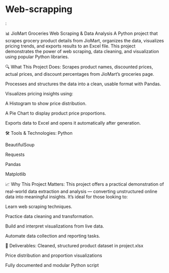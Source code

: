 # Web-scrapping
:

📊 JioMart Groceries Web Scraping & Data Analysis
A Python project that scrapes grocery product details from JioMart, organizes the data, visualizes pricing trends, and exports results to an Excel file.
This project demonstrates the power of web scraping, data cleaning, and visualization using popular Python libraries.

🔍 What This Project Does:
Scrapes product names, discounted prices, actual prices, and discount percentages from JioMart’s groceries page.

Processes and structures the data into a clean, usable format with Pandas.

Visualizes pricing insights using:

A Histogram to show price distribution.

A Pie Chart to display product price proportions.

Exports data to Excel and opens it automatically after generation.

🛠️ Tools & Technologies:
Python

BeautifulSoup

Requests

Pandas

Matplotlib

📈 Why This Project Matters:
This project offers a practical demonstration of real-world data extraction and analysis — converting unstructured online data into meaningful insights. It’s ideal for those looking to:

Learn web scraping techniques.

Practice data cleaning and transformation.

Build and interpret visualizations from live data.

Automate data collection and reporting tasks.

📁 Deliverables:
Cleaned, structured product dataset in project.xlsx

Price distribution and proportion visualizations

Fully documented and modular Python script







